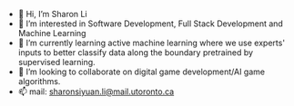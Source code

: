 - 👋 Hi, I’m Sharon Li
- 👀 I’m interested in Software Development, Full Stack Development and Machine Learning
- 🌱 I’m currently learning active machine learning where we use experts' inputs to better classify data along the boundary pretrained by supervised learning.  
- 💞️ I’m looking to collaborate on digital game development/AI game algorithms.
- 📫 mail: sharonsiyuan.li@mail.utoronto.ca

<!---
Siyuan-uoftece/Siyuan-uoftece is a ✨ special ✨ repository because its `README.md` (this file) appears on your GitHub profile.
You can click the Preview link to take a look at your changes.
--->
